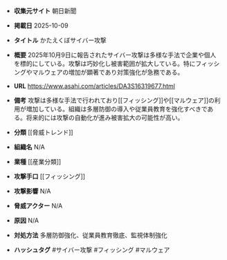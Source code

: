 - **収集元サイト**
朝日新聞

- **掲載日**
2025-10-09

- **タイトル**
かたえくぼサイバー攻撃

- **概要**
2025年10月9日に報告されたサイバー攻撃は多様な手法で企業や個人を標的にしている。攻撃は巧妙化し被害範囲が拡大している。特にフィッシングやマルウェアの増加が顕著であり対策強化が急務である。

- **URL**
https://www.asahi.com/articles/DA3S16319677.html

- **備考**
攻撃は多様な手法で行われており[[フィッシング]]や[[マルウェア]]の利用が増加している。組織は多層防御の導入や従業員教育を強化すべきである。将来的には攻撃の自動化が進み被害拡大の可能性が高い。

- **分類**
[[脅威トレンド]]

- **組織名**
N/A

- **業種**
[[産業分類]]

- **攻撃手口**
[[フィッシング]]

- **攻撃影響**
N/A

- **脅威アクター**
N/A

- **原因**
N/A

- **対処方法**
多層防御強化、従業員教育徹底、監視体制強化

- **ハッシュタグ**
#サイバー攻撃 #フィッシング #マルウェア

